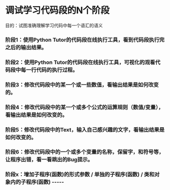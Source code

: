 # 调试学习代码段的N个阶段

目的：试图准确理解学习代码中每一个语汇的语义

### 阶段1：使用Python Tutor的代码段在线执行工具，看到代码段执行完之后的输出结果。

### 阶段2：使用Python Tutor的代码段在线执行工具，可视化的观看代码段中每一行代码的执行过程。

### 阶段3：修改代码段中的某一个或一些数值，看输出结果是如何改变的。

### 阶段4：修改代码段中的某一个或多个公式的运算规则（数值/变量），看输出结果是如何改变的。

### 阶段5：修改代码段中的Text，输入自己感兴趣的文字，看输出结果是如何改变的。

### 阶段6：修改代码段中的一个或多个变量的名称，保留字，和符号等，让程序出错，看一看跳出的Bug提示。

### 阶段x：增加子程序(函数)的形式参数 / 单独的子程序(函数) / 类和对象内的子程序(函数) -----

